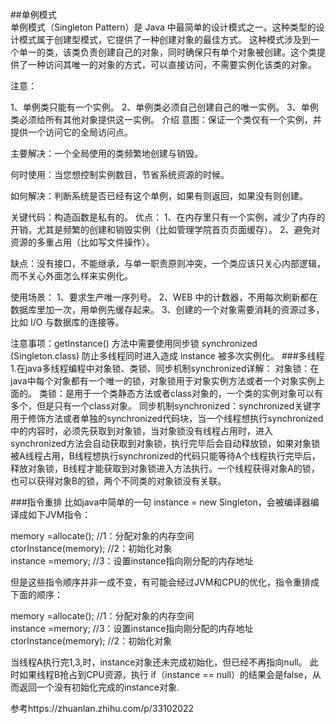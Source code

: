 ##单例模式<br>
单例模式（Singleton Pattern）是 Java 中最简单的设计模式之一。这种类型的设计模式属于创建型模式，它提供了一种创建对象的最佳方式。
这种模式涉及到一个单一的类，该类负责创建自己的对象，同时确保只有单个对象被创建。这个类提供了一种访问其唯一的对象的方式，可以直接访问，不需要实例化该类的对象。

注意：

1、单例类只能有一个实例。
2、单例类必须自己创建自己的唯一实例。
3、单例类必须给所有其他对象提供这一实例。
介绍
意图：保证一个类仅有一个实例，并提供一个访问它的全局访问点。

主要解决：一个全局使用的类频繁地创建与销毁。

何时使用：当您想控制实例数目，节省系统资源的时候。

如何解决：判断系统是否已经有这个单例，如果有则返回，如果没有则创建。

关键代码：构造函数是私有的。
优点： 1、在内存里只有一个实例，减少了内存的开销，尤其是频繁的创建和销毁实例（比如管理学院首页页面缓存）。 2、避免对资源的多重占用（比如写文件操作）。

缺点：没有接口，不能继承，与单一职责原则冲突，一个类应该只关心内部逻辑，而不关心外面怎么样来实例化。

使用场景： 1、要求生产唯一序列号。 2、WEB 中的计数器，不用每次刷新都在数据库里加一次，用单例先缓存起来。 3、创建的一个对象需要消耗的资源过多，比如 I/O 与数据库的连接等。

注意事项：getInstance() 方法中需要使用同步锁 synchronized (Singleton.class) 防止多线程同时进入造成 instance 被多次实例化。
###多线程
1.在java多线程编程中对象锁、类锁、同步机制synchronized详解：
对象锁：在java中每个对象都有一个唯一的锁，对象锁用于对象实例方法或者一个对象实例上面的。
类锁：是用于一个类静态方法或者class对象的，一个类的实例对象可以有多个，但是只有一个class对象。
同步机制synchronized：synchronized关键字用于修饰方法或者单独的synchronized代码块，当一个线程想执行synchronized中的内容时，必须先获取到对象锁，当对象锁没有线程占用时，进入synchronized方法会自动获取到对象锁，执行完毕后会自动释放锁，如果对象锁被A线程占用，B线程想执行synchronized的代码只能等待A个线程执行完毕后，释放对象锁，B线程才能获取到对象锁进入方法执行。一个线程获得对象A的锁，也可以获得对象B的锁，两个不同类的对象锁没有关联。
                                                                                                                                                                                                                                                
###指令重排
比如java中简单的一句 instance = new Singleton，会被编译器编译成如下JVM指令：

memory =allocate(); //1：分配对象的内存空间<br>
ctorInstance(memory); //2：初始化对象<br>
instance =memory; //3：设置instance指向刚分配的内存地址<br>

但是这些指令顺序并非一成不变，有可能会经过JVM和CPU的优化，指令重排成下面的顺序：

memory =allocate(); //1：分配对象的内存空间 <br>
instance =memory; //3：设置instance指向刚分配的内存地址<br>
ctorInstance(memory); //2：初始化对象

当线程A执行完1,3,时，instance对象还未完成初始化，但已经不再指向null。
此时如果线程B抢占到CPU资源，执行 if（instance == null）的结果会是false，从而返回一个没有初始化完成的instance对象.



参考https://zhuanlan.zhihu.com/p/33102022                                                                                                                                                                                                                                                                 
